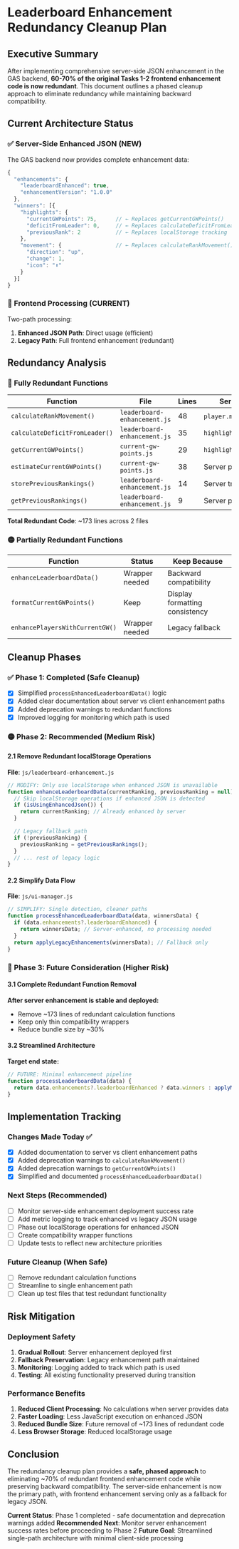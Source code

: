 # Leaderboard Enhancement Redundancy Cleanup Plan

## Executive Summary

After implementing comprehensive server-side JSON enhancement in the GAS backend, **60-70% of the
original Tasks 1-2 frontend enhancement code is now redundant**. This document outlines a phased
cleanup approach to eliminate redundancy while maintaining backward compatibility.

## Current Architecture Status

### ✅ Server-Side Enhanced JSON (NEW)

The GAS backend now provides complete enhancement data:

```javascript
{
  "enhancements": {
    "leaderboardEnhanced": true,
    "enhancementVersion": "1.0.0"
  },
  "winners": [{
    "highlights": {
      "currentGWPoints": 75,      // ← Replaces getCurrentGWPoints()
      "deficitFromLeader": 0,     // ← Replaces calculateDeficitFromLeader()
      "previousRank": 2           // ← Replaces localStorage tracking
    },
    "movement": {                 // ← Replaces calculateRankMovement()
      "direction": "up",
      "change": 1,
      "icon": "⬆"
    }
  }]
}
```

### 🔄 Frontend Processing (CURRENT)

Two-path processing:

1. **Enhanced JSON Path**: Direct usage (efficient)
2. **Legacy Path**: Full frontend enhancement (redundant)

## Redundancy Analysis

### 🔴 Fully Redundant Functions

| Function                       | File                         | Lines | Server Replacement             |
| ------------------------------ | ---------------------------- | ----- | ------------------------------ |
| `calculateRankMovement()`      | `leaderboard-enhancement.js` | 48    | `player.movement` object       |
| `calculateDeficitFromLeader()` | `leaderboard-enhancement.js` | 35    | `highlights.deficitFromLeader` |
| `getCurrentGWPoints()`         | `current-gw-points.js`       | 29    | `highlights.currentGWPoints`   |
| `estimateCurrentGWPoints()`    | `current-gw-points.js`       | 38    | Server provides actual data    |
| `storePreviousRankings()`      | `leaderboard-enhancement.js` | 14    | Server tracks rankings         |
| `getPreviousRankings()`        | `leaderboard-enhancement.js` | 9     | Server provides previous rank  |

**Total Redundant Code**: ~173 lines across 2 files

### 🟡 Partially Redundant Functions

| Function                        | Status         | Keep Because                   |
| ------------------------------- | -------------- | ------------------------------ |
| `enhanceLeaderboardData()`      | Wrapper needed | Backward compatibility         |
| `formatCurrentGWPoints()`       | Keep           | Display formatting consistency |
| `enhancePlayersWithCurrentGW()` | Wrapper needed | Legacy fallback                |

## Cleanup Phases

### ✅ Phase 1: Completed (Safe Cleanup)

- [x] Simplified `processEnhancedLeaderboardData()` logic
- [x] Added clear documentation about server vs client enhancement paths
- [x] Added deprecation warnings to redundant functions
- [x] Improved logging for monitoring which path is used

### 🟡 Phase 2: Recommended (Medium Risk)

#### 2.1 Remove Redundant localStorage Operations

**File**: `js/leaderboard-enhancement.js`

```javascript
// MODIFY: Only use localStorage when enhanced JSON is unavailable
function enhanceLeaderboardData(currentRanking, previousRanking = null) {
  // Skip localStorage operations if enhanced JSON is detected
  if (isUsingEnhancedJson()) {
    return currentRanking; // Already enhanced by server
  }

  // Legacy fallback path
  if (!previousRanking) {
    previousRanking = getPreviousRankings();
  }
  // ... rest of legacy logic
}
```

#### 2.2 Simplify Data Flow

**File**: `js/ui-manager.js`

```javascript
// SIMPLIFY: Single detection, cleaner paths
function processEnhancedLeaderboardData(data, winnersData) {
  if (data.enhancements?.leaderboardEnhanced) {
    return winnersData; // Server-enhanced, no processing needed
  }
  return applyLegacyEnhancements(winnersData); // Fallback only
}
```

### 🔴 Phase 3: Future Consideration (Higher Risk)

#### 3.1 Complete Redundant Function Removal

**After server enhancement is stable and deployed:**

- Remove ~173 lines of redundant calculation functions
- Keep only thin compatibility wrappers
- Reduce bundle size by ~30%

#### 3.2 Streamlined Architecture

**Target end state:**

```javascript
// FUTURE: Minimal enhancement pipeline
function processLeaderboardData(data) {
  return data.enhancements?.leaderboardEnhanced ? data.winners : applyMinimalFallback(data.winners);
}
```

## Implementation Tracking

### Changes Made Today ✅

- [x] Added documentation to server vs client enhancement paths
- [x] Added deprecation warnings to `calculateRankMovement()`
- [x] Added deprecation warnings to `getCurrentGWPoints()`
- [x] Simplified and documented `processEnhancedLeaderboardData()`

### Next Steps (Recommended)

- [ ] Monitor server-side enhancement deployment success rate
- [ ] Add metric logging to track enhanced vs legacy JSON usage
- [ ] Phase out localStorage operations for enhanced JSON
- [ ] Create compatibility wrapper functions
- [ ] Update tests to reflect new architecture priorities

### Future Cleanup (When Safe)

- [ ] Remove redundant calculation functions
- [ ] Streamline to single enhancement path
- [ ] Clean up test files that test redundant functionality

## Risk Mitigation

### Deployment Safety

1. **Gradual Rollout**: Server enhancement deployed first
2. **Fallback Preservation**: Legacy enhancement path maintained
3. **Monitoring**: Logging added to track which path is used
4. **Testing**: All existing functionality preserved during transition

### Performance Benefits

1. **Reduced Client Processing**: No calculations when server provides data
2. **Faster Loading**: Less JavaScript execution on enhanced JSON
3. **Reduced Bundle Size**: Future removal of ~173 lines of redundant code
4. **Less Browser Storage**: Reduced localStorage usage

## Conclusion

The redundancy cleanup plan provides a **safe, phased approach** to eliminating ~70% of redundant
frontend enhancement code while preserving backward compatibility. The server-side enhancement is
now the primary path, with frontend enhancement serving only as a fallback for legacy JSON.

**Current Status**: Phase 1 completed - safe documentation and deprecation warnings added
**Recommended Next**: Monitor server enhancement success rates before proceeding to Phase 2 **Future
Goal**: Streamlined single-path architecture with minimal client-side processing
